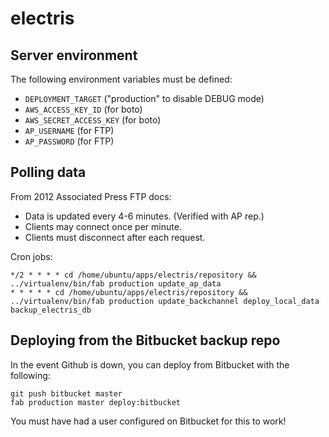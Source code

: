 electris
========

Server environment
------------------

The following environment variables must be defined:

* ``DEPLOYMENT_TARGET`` ("production" to disable DEBUG mode)
* ``AWS_ACCESS_KEY_ID`` (for boto)
* ``AWS_SECRET_ACCESS_KEY`` (for boto)
* ``AP_USERNAME`` (for FTP)
* ``AP_PASSWORD`` (for FTP)

Polling data
----------------------

From 2012 Associated Press FTP docs:

* Data is updated every 4-6 minutes. (Verified with AP rep.)
* Clients may connect once per minute.
* Clients must disconnect after each request.

Cron jobs:

```
*/2 * * * * cd /home/ubuntu/apps/electris/repository && ../virtualenv/bin/fab production update_ap_data
* * * * * cd /home/ubuntu/apps/electris/repository && ../virtualenv/bin/fab production update_backchannel deploy_local_data backup_electris_db
```

Deploying from the Bitbucket backup repo
----------------------------------------

In the event Github is down, you can deploy from Bitbucket with the following:

```
git push bitbucket master
fab production master deploy:bitbucket
```

You must have had a user configured on Bitbucket for this to work!


